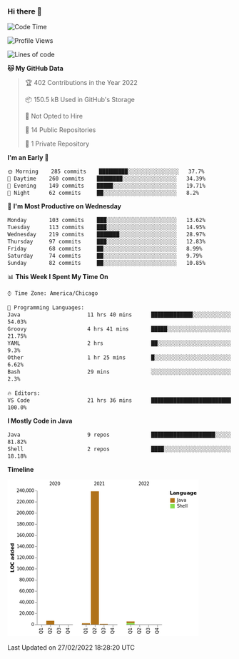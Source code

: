 ### Hi there 👋


<!--START_SECTION:waka-->
![Code Time](http://img.shields.io/badge/Code%20Time-2%2C105%20hrs%2018%20mins-blue)

![Profile Views](http://img.shields.io/badge/Profile%20Views-20-blue)

![Lines of code](https://img.shields.io/badge/From%20Hello%20World%20I%27ve%20Written-254%20Thousand%20lines%20of%20code-blue)

**🐱 My GitHub Data** 

> 🏆 402 Contributions in the Year 2022
 > 
> 📦 150.5 kB Used in GitHub's Storage 
 > 
> 🚫 Not Opted to Hire
 > 
> 📜 14 Public Repositories 
 > 
> 🔑 1 Private Repository 
 > 
**I'm an Early 🐤** 

```text
🌞 Morning    285 commits    █████████░░░░░░░░░░░░░░░░   37.7% 
🌆 Daytime    260 commits    ████████░░░░░░░░░░░░░░░░░   34.39% 
🌃 Evening    149 commits    █████░░░░░░░░░░░░░░░░░░░░   19.71% 
🌙 Night      62 commits     ██░░░░░░░░░░░░░░░░░░░░░░░   8.2%

```
📅 **I'm Most Productive on Wednesday** 

```text
Monday       103 commits    ███░░░░░░░░░░░░░░░░░░░░░░   13.62% 
Tuesday      113 commits    ███░░░░░░░░░░░░░░░░░░░░░░   14.95% 
Wednesday    219 commits    ███████░░░░░░░░░░░░░░░░░░   28.97% 
Thursday     97 commits     ███░░░░░░░░░░░░░░░░░░░░░░   12.83% 
Friday       68 commits     ██░░░░░░░░░░░░░░░░░░░░░░░   8.99% 
Saturday     74 commits     ██░░░░░░░░░░░░░░░░░░░░░░░   9.79% 
Sunday       82 commits     ██░░░░░░░░░░░░░░░░░░░░░░░   10.85%

```


📊 **This Week I Spent My Time On** 

```text
⌚︎ Time Zone: America/Chicago

💬 Programming Languages: 
Java                     11 hrs 40 mins      █████████████░░░░░░░░░░░░   54.03% 
Groovy                   4 hrs 41 mins       █████░░░░░░░░░░░░░░░░░░░░   21.75% 
YAML                     2 hrs               ██░░░░░░░░░░░░░░░░░░░░░░░   9.3% 
Other                    1 hr 25 mins        █░░░░░░░░░░░░░░░░░░░░░░░░   6.62% 
Bash                     29 mins             ░░░░░░░░░░░░░░░░░░░░░░░░░   2.3%

🔥 Editors: 
VS Code                  21 hrs 36 mins      █████████████████████████   100.0%

```

**I Mostly Code in Java** 

```text
Java                     9 repos             ████████████████████░░░░░   81.82% 
Shell                    2 repos             ████░░░░░░░░░░░░░░░░░░░░░   18.18%

```


**Timeline**

![Chart not found](https://raw.githubusercontent.com/powercasgamer/powercasgamer/master/charts/bar_graph.png) 


 Last Updated on 27/02/2022 18:28:20 UTC
<!--END_SECTION:waka-->
